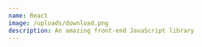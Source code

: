 ```yaml
---
name: React
image: /uploads/download.png
description: An amazing front-end JavaScript library
---
```

